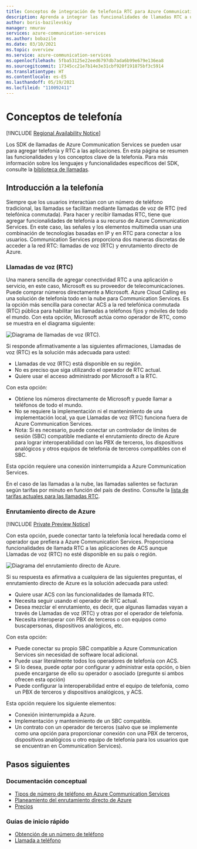 ```yaml
---
title: Conceptos de integración de telefonía RTC para Azure Communication Services
description: Aprenda a integrar las funcionalidades de llamadas RTC a una aplicación de Azure Communication Services.
author: boris-bazilevskiy
manager: nmurav
services: azure-communication-services
ms.author: bobazile
ms.date: 03/10/2021
ms.topic: overview
ms.service: azure-communication-services
ms.openlocfilehash: 5fba53125e22eed6797db7ada6b99e679e136ea8
ms.sourcegitcommit: 17345cc21e7b14e3e31cbf920f191875bf3c5914
ms.translationtype: HT
ms.contentlocale: es-ES
ms.lasthandoff: 05/19/2021
ms.locfileid: "110092411"
---
```

# <a name="telephony-concepts"></a>Conceptos de telefonía

[!INCLUDE [Regional Availability Notice](../../includes/regional-availability-include.md)]

Los SDK de llamadas de Azure Communication Services se pueden usar para agregar telefonía y RTC a las aplicaciones. En esta página se resumen las funcionalidades y los conceptos clave de la telefonía. Para más información sobre los lenguajes y funcionalidades específicos del SDK, consulte la [biblioteca de llamadas](../../quickstarts/voice-video-calling/calling-client-samples.md).

## <a name="overview-of-telephony"></a>Introducción a la telefonía
Siempre que los usuarios interactúan con un número de teléfono tradicional, las llamadas se facilitan mediante llamadas de voz de RTC (red telefónica conmutada). Para hacer y recibir llamadas RTC, tiene que agregar funcionalidades de telefonía a su recurso de Azure Communication Services. En este caso, las señales y los elementos multimedia usan una combinación de tecnologías basadas en IP y en RTC para conectar a los usuarios. Communication Services proporciona dos maneras discretas de acceder a la red RTC: llamadas de voz (RTC) y enrutamiento directo de Azure.

### <a name="voice-calling-pstn"></a>Llamadas de voz (RTC)

Una manera sencilla de agregar conectividad RTC a una aplicación o servicio, en este caso, Microsoft es su proveedor de telecomunicaciones. Puede comprar números directamente a Microsoft. Azure Cloud Calling es una solución de telefonía todo en la nube para Communication Services. Es la opción más sencilla para conectar ACS a la red telefónica conmutada (RTC) pública para habilitar las llamadas a teléfonos fijos y móviles de todo el mundo. Con esta opción, Microsoft actúa como operador de RTC, como se muestra en el diagrama siguiente:

![Diagrama de llamadas de voz (RTC).](../media/telephony-concept/azure-calling-diagram.png)

Si responde afirmativamente a las siguientes afirmaciones, Llamadas de voz (RTC) es la solución más adecuada para usted:
- Llamadas de voz (RTC) está disponible en su región.
- No es preciso que siga utilizando el operador de RTC actual.
- Quiere usar el acceso administrado por Microsoft a la RTC.

Con esta opción:
- Obtiene los números directamente de Microsoft y puede llamar a teléfonos de todo el mundo.
- No se requiere la implementación ni el mantenimiento de una implementación local, ya que Llamadas de voz (RTC) funciona fuera de Azure Communication Services.
- Nota: Si es necesario, puede conectar un controlador de límites de sesión (SBC) compatible mediante el enrutamiento directo de Azure para lograr interoperabilidad con las PBX de terceros, los dispositivos analógicos y otros equipos de telefonía de terceros compatibles con el SBC.

Esta opción requiere una conexión ininterrumpida a Azure Communication Services.  

En el caso de las llamadas a la nube, las llamadas salientes se facturan según tarifas por minuto en función del país de destino. Consulte la [lista de tarifas actuales para las llamadas RTC](https://github.com/Azure/Communication/blob/master/pricing/communication-services-pstn-rates.csv).

### <a name="azure-direct-routing"></a>Enrutamiento directo de Azure

[!INCLUDE [Private Preview Notice](../../includes/private-preview-include.md)]

Con esta opción, puede conectar tanto la telefonía local heredada como el operador que prefiera a Azure Communication Services. Proporciona funcionalidades de llamada RTC a las aplicaciones de ACS aunque Llamadas de voz (RTC) no esté disponible en su país o región. 

![Diagrama del enrutamiento directo de Azure.](../media/telephony-concept/sip-interface-diagram.png)

Si su respuesta es afirmativa a cualquiera de las siguientes preguntas, el enrutamiento directo de Azure es la solución adecuada para usted:

- Quiere usar ACS con las funcionalidades de llamada RTC.
- Necesita seguir usando el operador de RTC actual.
- Desea mezclar el enrutamiento, es decir, que algunas llamadas vayan a través de Llamadas de voz (RTC) y otras por el operador de telefonía.
- Necesita interoperar con PBX de terceros o con equipos como buscapersonas, dispositivos analógicos, etc.

Con esta opción:

- Puede conectar su propio SBC compatible a Azure Communication Services sin necesidad de software local adicional.
- Puede usar literalmente todos los operadores de telefonía con ACS.
- Si lo desea, puede optar por configurar y administrar esta opción, o bien puede encargarse de ello su operador o asociado (pregunte si ambos ofrecen esta opción)
- Puede configurar la interoperabilidad entre el equipo de telefonía, como un PBX de terceros y dispositivos analógicos, y ACS.

Esta opción requiere los siguiente elementos:

- Conexión ininterrumpida a Azure.
- Implementación y mantenimiento de un SBC compatible.
- Un contrato con un operador de terceros (salvo que se implemente como una opción para proporcionar conexión con una PBX de terceros, dispositivos analógicos u otro equipo de telefonía para los usuarios que se encuentran en Communication Services).

## <a name="next-steps"></a>Pasos siguientes

### <a name="conceptual-documentation"></a>Documentación conceptual

- [Tipos de número de teléfono en Azure Communication Services](./plan-solution.md)
- [Planeamiento del enrutamiento directo de Azure](./sip-interface-infrastructure.md)
- [Precios](../pricing.md)

### <a name="quickstarts"></a>Guías de inicio rápido

- [Obtención de un número de teléfono](../../quickstarts/telephony-sms/get-phone-number.md)
- [Llamada a teléfono](../../quickstarts/voice-video-calling/pstn-call.md)
